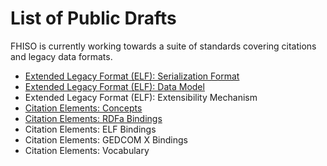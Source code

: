 List of Public Drafts
=====================

FHISO is currently working towards a suite of standards covering
citations and legacy data formats.

* [Extended Legacy Format (ELF): Serialization Format](elf-serialization)
* [Extended Legacy Format (ELF): Data Model](elf-data-model)
* Extended Legacy Format (ELF): Extensibility Mechanism
* [Citation Elements: Concepts](cev-concepts)
* [Citation Elements: RDFa Bindings](cev-rdfa-bindings)
* Citation Elements: ELF Bindings
* Citation Elements: GEDCOM X Bindings
* Citation Elements: Vocabulary


